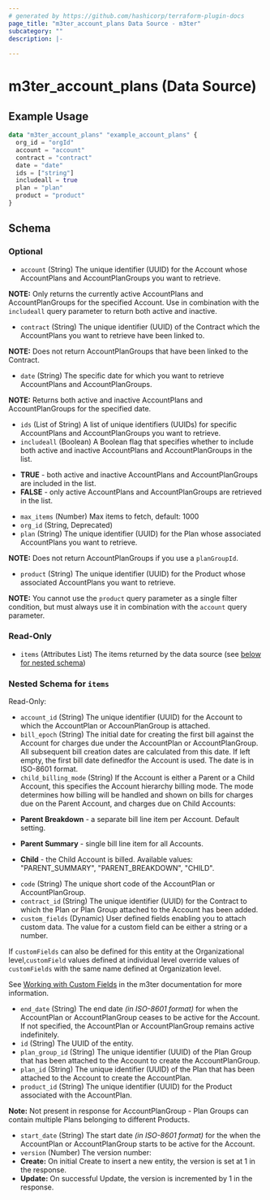 ```yaml
---
# generated by https://github.com/hashicorp/terraform-plugin-docs
page_title: "m3ter_account_plans Data Source - m3ter"
subcategory: ""
description: |-
  
---
```


# m3ter_account_plans (Data Source)



## Example Usage

```terraform
data "m3ter_account_plans" "example_account_plans" {
  org_id = "orgId"
  account = "account"
  contract = "contract"
  date = "date"
  ids = ["string"]
  includeall = true
  plan = "plan"
  product = "product"
}
```

<!-- schema generated by tfplugindocs -->
## Schema

### Optional

- `account` (String) The unique identifier (UUID) for the Account whose AccountPlans and AccountPlanGroups you want to retrieve.

**NOTE:** Only returns the currently active AccountPlans and AccountPlanGroups for the specified Account. Use in combination with the `includeall` query parameter to return both active and inactive.
- `contract` (String) The unique identifier (UUID) of the Contract which the AccountPlans you want to retrieve have been linked to.

**NOTE:** Does not return AccountPlanGroups that have been linked to the Contract.
- `date` (String) The specific date for which you want to retrieve AccountPlans and AccountPlanGroups.

**NOTE:** Returns both active and inactive AccountPlans and AccountPlanGroups for the specified date.
- `ids` (List of String) A list of unique identifiers (UUIDs) for specific AccountPlans and AccountPlanGroups you want to retrieve.
- `includeall` (Boolean) A Boolean flag that specifies whether to include both active and inactive AccountPlans and AccountPlanGroups in the list.

* **TRUE** - both active and inactive AccountPlans and AccountPlanGroups are included in the list.
* **FALSE** - only active AccountPlans and AccountPlanGroups are retrieved in the list.
- `max_items` (Number) Max items to fetch, default: 1000
- `org_id` (String, Deprecated)
- `plan` (String) The unique identifier (UUID) for the Plan whose associated AccountPlans you want to retrieve.

**NOTE:** Does not return AccountPlanGroups if you use a `planGroupId`.
- `product` (String) The unique identifier (UUID) for the Product whose associated AccountPlans you want to retrieve.

**NOTE:** You cannot use the `product` query parameter as a single filter condition, but must always use it in combination with the `account` query parameter.

### Read-Only

- `items` (Attributes List) The items returned by the data source (see [below for nested schema](#nestedatt--items))

<a id="nestedatt--items"></a>
### Nested Schema for `items`

Read-Only:

- `account_id` (String) The unique identifier (UUID) for the Account to which the AccountPlan or AccounPlanGroup is attached.
- `bill_epoch` (String) The initial date for creating the first bill against the Account for charges due under the AccountPlan or AccountPlanGroup. All subsequent bill creation dates are calculated from this date. If left empty, the first bill date definedfor the Account is used. The date is in ISO-8601 format.
- `child_billing_mode` (String) If the Account is either a Parent or a Child Account, this specifies the Account hierarchy billing mode. The mode determines how billing will be handled and shown on bills for charges due on the Parent Account, and charges due on Child Accounts:

* **Parent Breakdown** - a separate bill line item per Account. Default setting.

* **Parent Summary** - single bill line item for all Accounts.

* **Child** - the Child Account is billed.
Available values: "PARENT_SUMMARY", "PARENT_BREAKDOWN", "CHILD".
- `code` (String) The unique short code of the AccountPlan or AccountPlanGroup.
- `contract_id` (String) The unique identifier (UUID) for the Contract to which the Plan or Plan Group  attached to the Account has been added.
- `custom_fields` (Dynamic) User defined fields enabling you to attach custom data. The value for a custom field can be either a string or a number.

If `customFields` can also be defined for this entity at the Organizational level,`customField` values defined at individual level override values of `customFields` with the same name defined at Organization level.

See [Working with Custom Fields](https://www.m3ter.com/docs/guides/creating-and-managing-products/working-with-custom-fields) in the m3ter documentation for more information.
- `end_date` (String) The end date *(in ISO-8601 format)* for when the AccountPlan or AccountPlanGroup ceases to be active for the Account. If not specified, the AccountPlan or AccountPlanGroup remains active indefinitely.
- `id` (String) The UUID of the entity.
- `plan_group_id` (String) The unique identifier (UUID) of the Plan Group that has been attached to the Account to create the AccountPlanGroup.
- `plan_id` (String) The unique identifier (UUID) of the Plan that has been attached to the Account to create the AccountPlan.
- `product_id` (String) The unique identifier (UUID) for the Product associated with the AccountPlan.

**Note:** Not present in response for AccountPlanGroup - Plan Groups can contain multiple Plans belonging to different Products.
- `start_date` (String) The start date *(in ISO-8601 format)* for the when the AccountPlan or AccountPlanGroup starts to be active for the Account.
- `version` (Number) The version number:
- **Create:** On initial Create to insert a new entity, the version is set at 1 in the response.
- **Update:** On successful Update, the version is incremented by 1 in the response.

